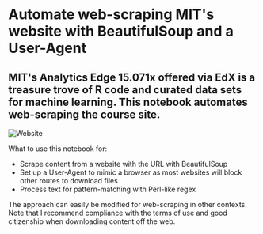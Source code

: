 # Automate web-scraping MIT's website with BeautifulSoup and a User-Agent
## MIT's Analytics Edge 15.071x offered via EdX is a treasure trove of R code and curated data sets for machine learning. This notebook automates web-scraping the course site.

![Website](https://user-images.githubusercontent.com/5471571/61430691-72041b80-a8f0-11e9-963a-a8a2542dca16.jpg)

What to use this notebook for:
- Scrape content from a website with the URL with BeautifulSoup
- Set up a User-Agent to mimic a browser as most websites will block other routes to download files
- Process text for pattern-matching with Perl-like regex

The approach can easily be modified for web-scraping in other contexts. Note that I recommend compliance with the terms of use and good citizenship when downloading content off the web.
